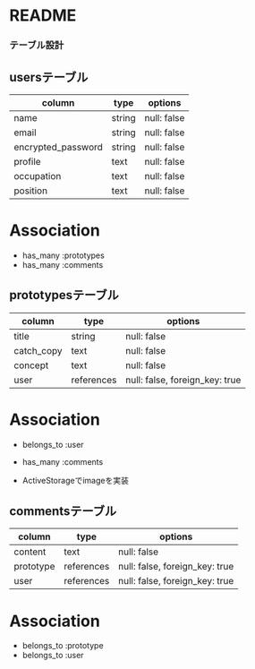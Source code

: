# README

### テーブル設計

## usersテーブル
| column             | type   | options     |
| ------------------ | ------ | ----------- |
| name               | string | null: false |
| email              | string | null: false |
| encrypted_password | string | null: false |
| profile            | text   | null: false |
| occupation         | text   | null: false |
| position           | text   | null: false |

# Association
- has_many :prototypes
- has_many :comments

## prototypesテーブル
| column     | type       | options                        |
| ---------- | ---------- | ------------------------------ |
| title      | string     | null: false                    |
| catch_copy | text       | null: false                    |
| concept    | text       | null: false                    |
| user       | references | null: false, foreign_key: true |

# Association
- belongs_to :user
- has_many :comments

- ActiveStorageでimageを実装

## commentsテーブル
| column     | type       | options                        |
| ---------- | ---------- | ------------------------------ |
| content    | text       | null: false                    |
| prototype  | references | null: false, foreign_key: true |
| user       | references | null: false, foreign_key: true |

# Association
- belongs_to :prototype
- belongs_to :user